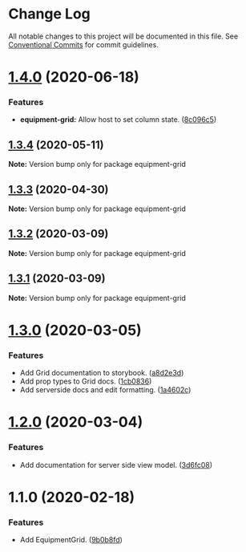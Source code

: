 # Change Log

All notable changes to this project will be documented in this file.
See [Conventional Commits](https://conventionalcommits.org) for commit guidelines.

# [1.4.0](https://git.faithlife.dev/Logos/FaithlifeEquipment/compare/equipment-grid@1.3.4...equipment-grid@1.4.0) (2020-06-18)


### Features

* **equipment-grid:** Allow host to set column state. ([8c096c5](https://git.faithlife.dev/Logos/FaithlifeEquipment/commits/8c096c5725012f39ee81ce74dcce9f20c1b52ec6))





## [1.3.4](https://git.faithlife.dev/Logos/FaithlifeEquipment/compare/equipment-grid@1.3.3...equipment-grid@1.3.4) (2020-05-11)

**Note:** Version bump only for package equipment-grid





## [1.3.3](https://git.faithlife.dev/Logos/FaithlifeEquipment/compare/equipment-grid@1.3.2...equipment-grid@1.3.3) (2020-04-30)

**Note:** Version bump only for package equipment-grid





## [1.3.2](https://git.faithlife.dev/Logos/FaithlifeEquipment/compare/equipment-grid@1.3.1...equipment-grid@1.3.2) (2020-03-09)

**Note:** Version bump only for package equipment-grid





## [1.3.1](https://git.faithlife.dev/Logos/FaithlifeEquipment/compare/equipment-grid@1.3.0...equipment-grid@1.3.1) (2020-03-09)

**Note:** Version bump only for package equipment-grid





# [1.3.0](https://git.faithlife.dev/Logos/FaithlifeEquipment/compare/equipment-grid@1.2.0...equipment-grid@1.3.0) (2020-03-05)


### Features

* Add Grid documentation to storybook. ([a8d2e3d](https://git.faithlife.dev/Logos/FaithlifeEquipment/commits/a8d2e3da97091e87957097c1c7351e7f3f24e679))
* Add prop types to Grid docs. ([1cb0836](https://git.faithlife.dev/Logos/FaithlifeEquipment/commits/1cb083650968af90e3750c27d03f91ab992c66e1))
* Add serverside docs and edit formatting. ([1a4602c](https://git.faithlife.dev/Logos/FaithlifeEquipment/commits/1a4602c7a95d47b21427e698e18b456d3357610d))





# [1.2.0](https://git.faithlife.dev/Logos/FaithlifeEquipment/compare/equipment-grid@1.1.0...equipment-grid@1.2.0) (2020-03-04)


### Features

* Add documentation for server side view model. ([3d6fc08](https://git.faithlife.dev/Logos/FaithlifeEquipment/commits/3d6fc087aed4916e25baa048ccc4ead9f8dee96f))





# 1.1.0 (2020-02-18)


### Features

* Add EquipmentGrid. ([9b0b8fd](https://git.faithlife.dev/Logos/FaithlifeEquipment/commits/9b0b8fd7282a4be8b50ccdb549b4e9813ce158b2))
